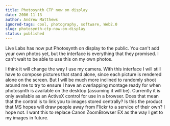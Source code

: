 ```yaml
---
title: Photosynth CTP now on display
date: 2006-11-13
author: Andrew Matthews
ignored-tags: cool, photography, software, Web2.0
slug: photosynth-ctp-now-on-display
status: published
---
```


Live Labs has now put Photosynth on display to the public. You can't add your own photos yet, but the interface is everything that they promised. I can't wait to be able to use this on my own photos.

I think it will change the way I use my camera. With this interface I will still have to compose pictures that stand alone, since each picture is rendered alone on the screen. But I will be much more inclined to randomly shoot around me to try to ensure I have an overlapping montage ready for when photosynth is available on the desktop (assuming it will be). Currently it is only available as an ActiveX control for use in a browser. Does that mean that the control is to link you to images stored centrally? Is this the product that MS hopes will draw people away from Flickr to a service of their own? I hope not. I want this to replace Canon ZoomBrowser EX as the way I get to my images in future.
